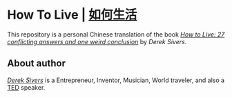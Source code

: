 # How To Live | [如何生活](README-zh.md)

This repository is a personal Chinese translation of the book [*How to Live: 27 conflicting answers and one weird conclusion*](https://sive.rs/h) by *Derek Sivers*.

## About author

[*Derek Sivers*](https://sive.rs/about) is a Entrepreneur, Inventor, Musician, World traveler, and also a [TED](https://www.ted.com/) speaker.
